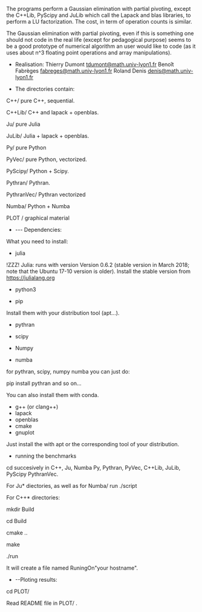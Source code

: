 
The programs perform a Gaussian elimination with partial pivoting, except the
C++Lib, PyScipy and JuLib which call the Lapack and blas libraries, to perform
a LU factorization. The cost, in term of operation counts is similar.

The  Gaussian elimination with partial pivoting, even if this is something one
should not code in the real life (except for pedagogical purpose) seems to be
a good prototype of numerical algorithm an user would like to code (as it uses
about n^3 floating point operations and array manipulations).

* Realisation:
Thierry Dumont   tdumont@math.univ-lyon1.fr
Benoît Fabrèges  fabreges@math.univ-lyon1.fr
Roland Denis     denis@math.univ-lyon1.fr

* The directories contain:

C++/      pure C++, sequential.

C++Lib/   C++ and lapack + openblas.

Ju/       pure Julia

JuLib/    Julia +  lapack + openblas.


Py/       pure Python

PyVec/    pure Python, vectorized.

PyScipy/  Python + Scipy.

Pythran/  Pythran.

PythranVec/ Pythran vectorized

Numba/    Python + Numba

PLOT /    graphical material

* --- Dependencies:

What you need to install:

- julia

!ZZZ! Julia: runs with version Version 0.6.2 (stable version in March 2018; note
that the Ubuntu 17-10 version is older). Install the stable version from
https://julialang.org


- python3

- pip

Install them with your distribution tool (apt...).

- pythran

- scipy

- Numpy

- numba

for pythran, scipy, numpy numba you can just do:

pip install pythran  and so on...

You can also install them with conda.


- g++ (or clang++)
- lapack
- openblas
- cmake
- gnuplot

Just install the with apt or the corresponding tool of your distribution.

* running the benchmarks

cd succesively in C++, Ju, Numba Py, Pythran, PyVec, C++Lib, JuLib,
PyScipy PythranVec.

For Ju* diectories, as well as for Numba/ run  ./script


For C++* directories:

mkdir Build

cd Build

cmake ..

make

./run

It will create a file named RuningOn"your hostname".

* --Ploting results:

cd PLOT/

Read README file in PLOT/ .
